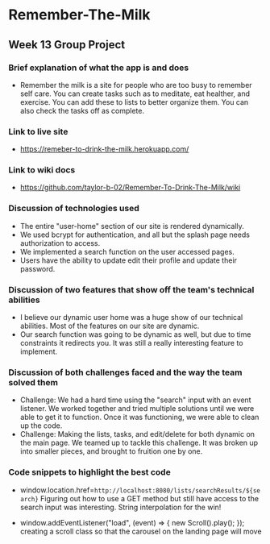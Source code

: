 # Remember-The-Milk
## Week 13 Group Project
### Brief explanation of what the app is and does
* Remember the milk is a site for people who are too busy to remember self care.  You can create tasks such as to meditate, eat healther, and exercise.  You can add these to lists to better organize them.  You can also check the tasks off as complete.
### Link to live site
* https://remeber-to-drink-the-milk.herokuapp.com/
### Link to wiki docs
* https://github.com/taylor-b-02/Remember-To-Drink-The-Milk/wiki
### Discussion of technologies used
* The entire "user-home" section of our site is rendered dynamically.
* We used bcrypt for authentication, and all but the splash page needs authorization to access.
* We implemented a search function on the user accessed pages.
* Users have the ability to update edit their profile and update their password.
### Discussion of two features that show off the team's technical abilities
* I believe our dynamic user home was a huge show of our technical abilities.  Most of the features on our site are dynamic.
* Our search function was going to be dynamic as well, but due to time constraints it redirects you.  It was still a really interesting feature to implement.
### Discussion of both challenges faced and the way the team solved them
* Challenge: We had a hard time using the "search" input with an event listener.  We worked together and tried multiple solutions until we were able to get it to function.  Once it was functioning, we were able to clean up the code.
* Challenge: Making the lists, tasks, and edit/delete for both dynamic on the main page.  We teamed up to tackle this challenge.  It was broken up into smaller pieces, and brought to fruition one by one.
### Code snippets to highlight the best code
* window.location.href=`http://localhost:8080/lists/searchResults/${search}` Figuring out how to use a GET method but still have access to the search input was interesting.  String interpolation for the win!

* window.addEventListener("load", (event) => {
	new Scroll().play();
}); 
creating a scroll class so that the carousel on the landing page will move
